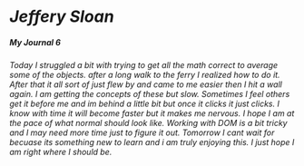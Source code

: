 # ***Jeffery Sloan***
##### **My Journal** 6

###### Today I struggled a bit with trying to get all the math correct to average some of the objects. after a long walk to the ferry I realized how to do it. After that it all sort of just flew by and came to me easier then I hit a wall again. I am getting the concepts of these but slow. Sometimes I feel others get it before me and im behind a little bit but once it clicks it just clicks. I know with time it will become faster but it makes me nervous. I hope I am at the pace of what normal should look like. Working with DOM is a bit tricky and I may need more time just to figure it out. Tomorrow I cant wait for becuase its something new to learn and i am truly enjoying this. I just hope I am right where I should be.

